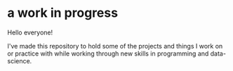 # a work in progress

Hello everyone!

I've made this repository to hold some of the projects and things 
I work on or practice with while working through new skills in programming
and data-science.
